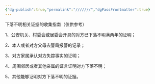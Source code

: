 ```yaml
---
{"dg-publish":true,"permalink":"///////","dgPassFrontmatter":true}
---
```


下落不明相关证据的收集指南（仅供参考）

1、公安机关、村委会或居委会开具的对方已下落不明满两年的证明；

2、本人或者对方父母去警局报警的记录；

3、对方家属承认对方失踪事实的证明；

4、周围邻居或者其他亲属的证言证明对方下落不明；

5、其他能够证明对方下落不明的证据。